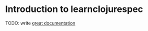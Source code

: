 # Introduction to learnclojurespec

TODO: write [great documentation](http://jacobian.org/writing/what-to-write/)
